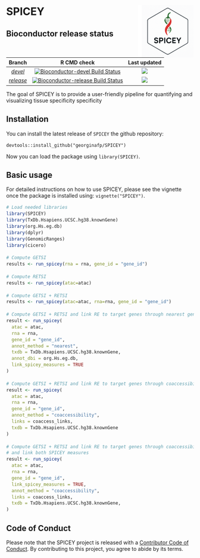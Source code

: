 # SPICEY <img src="man/figures/logo_spicey.png" width="140px" height="140px" align="right" style="padding-left:10px;background-color:white;"/>

<!-- badges: start -->

<!-- badges: end -->

## Bioconductor release status

| Branch | R CMD check | Last updated |
|:------------------------:|:------------------------:|:-------------------:|
| [*devel*](http://bioconductor.org/packages/devel/bioc/html/SPICEY.html) | [![Bioconductor-devel Build Status](http://bioconductor.org/shields/build/devel/bioc/SPICEY.svg)](http://bioconductor.org/checkResults/devel/bioc-LATEST/SPICEY) | ![](http://bioconductor.org/shields/lastcommit/devel/bioc/SPICEY.svg) |
| [*release*](http://bioconductor.org/packages/release/bioc/html/SPICEY.html) | [![Bioconductor-release Build Status](http://bioconductor.org/shields/build/release/bioc/SPICEY.svg)](http://bioconductor.org/checkResults/release/bioc-LATEST/SPICEY) | ![](http://bioconductor.org/shields/lastcommit/release/bioc/SPICEY.svg) |

The goal of SPICEY is to provide a user-friendly pipeline for quantifying and visualizing tissue specificity specificity

## Installation

You can install the latest release of `SPICEY` the github repository:

```         
devtools::install_github("georginafp/SPICEY")
```

Now you can load the package using `library(SPICEY)`.

## Basic usage

For detailed instructions on how to use SPICEY, please see the vignette once the package is installed using: `vignette("SPICEY")`.

``` r
# Load needed libraries
library(SPICEY)
library(TxDb.Hsapiens.UCSC.hg38.knownGene)
library(org.Hs.eg.db)
library(dplyr)
library(GenomicRanges)
library(cicero)

# Compute GETSI 
results <- run_spicey(rna = rna, gene_id = "gene_id")

# Compute RETSI
results <- run_spicey(atac=atac)

# Compute GETSI + RETSI
results <- run_spicey(atac=atac, rna=rna, gene_id = "gene_id")

# Compute GETSI + RETSI and link RE to target genes through nearest gene method
result <- run_spicey(
  atac = atac, 
  rna = rna, 
  gene_id = "gene_id",
  annot_method = "nearest", 
  txdb = TxDb.Hsapiens.UCSC.hg38.knownGene,
  annot_dbi = org.Hs.eg.db,
  link_spicey_measures = TRUE
)

# Compute GETSI + RETSI and link RE to target genes through coaccessibility method
result <- run_spicey(
  atac = atac, 
  rna = rna, 
  gene_id = "gene_id",
  annot_method = "coaccessibility",
  links = coaccess_links,
  txdb = TxDb.Hsapiens.UCSC.hg38.knownGene
)

# Compute GETSI + RETSI and link RE to target genes through coaccessibility method
# and link both SPICEY measures
result <- run_spicey(
  atac = atac, 
  rna = rna, 
  gene_id = "gene_id",
  link_spicey_measures = TRUE,
  annot_method = "coaccessibility",
  links = coaccess_links,
  txdb = TxDb.Hsapiens.UCSC.hg38.knownGene,
)

```

## Code of Conduct

Please note that the SPICEY project is released with a [Contributor Code of Conduct](https://contributor-covenant.org/version/2/0/CODE_OF_CONDUCT.html). By contributing to this project, you agree to abide by its terms.
